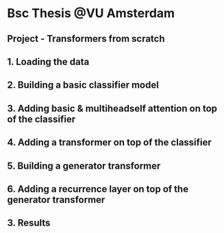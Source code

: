 # Bsc Thesis @VU Amsterdam

## Project - Transformers from scratch

## 1. Loading the data

## 2. Building a basic classifier model 

## 3. Adding basic & multiheadself attention on top of the classifier

## 4. Adding a transformer on top of the classifier

## 5. Building a generator transformer

## 6. Adding a recurrence layer on top of the generator transformer
## 3. Results
